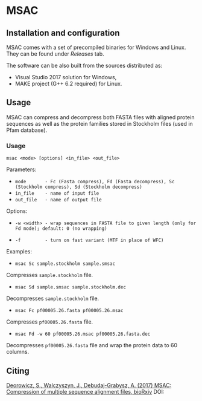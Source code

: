 # MSAC

## Installation and configuration

MSAC comes with a set of precompiled binaries for Windows and Linux. They can be found under *Releases* tab.

The software can be also built from the sources distributed as:
* Visual Studio 2017 solution for Windows,
* MAKE project (G++ 6.2 required) for Linux.

## Usage

MSAC can compress and decompress both FASTA files with aligned protein sequences as well as the protein families stored in Stockholm files (used in Pfam database).

### Usage

`msac <mode> [options] <in_file> <out_file>`

Parameters:

* `mode       - Fc (Fasta compress), Fd (Fasta decompress), Sc (Stockholm compress), Sd (Stockholm decompress)`
* `in_file    - name of input file`
* `out_file   - name of output file`

Options:
* `-w <width> - wrap sequences in FASTA file to given length (only for Fd mode); default: 0 (no wrapping)`

* `-f         - turn on fast variant (MTF in place of WFC)`

  
Examples:

* `msac Sc sample.stockholm sample.smsac`

Compresses `sample.stockholm` file.

* `msac Sd sample.smsac sample.stockholm.dec`

Decompresses `sample.stockholm` file.

* `msac Fc pf00005.26.fasta pf00005.26.msac`

Compresses `pf00005.26.fasta` file.

* `msac Fd -w 60 pf00005.26.msac pf00005.26.fasta.dec`

Decompresses `pf00005.26.fasta` file and wrap the protein data to 60 columns.


## Citing

[Deorowicz, S., Walczyszyn, J., Debudaj-Grabysz, A. (2017) MSAC: Compression of multiple sequence alignment files, bioRxiv]() 
DOI:


 
